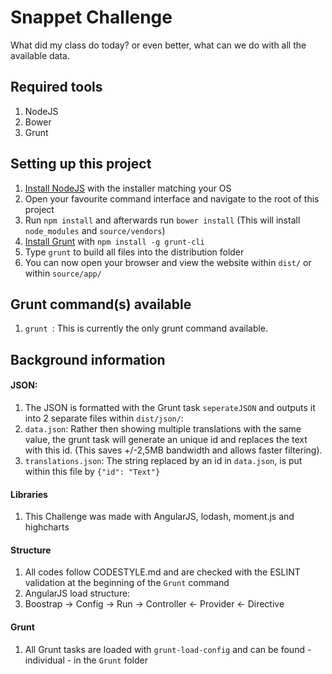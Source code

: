 # Snappet Challenge
What did my class do today? or even better, what can we do with all the available data.

## Required tools
1. NodeJS
1. Bower
1. Grunt

## Setting up this project
1. [Install NodeJS](https://nodejs.org/) with the installer matching your OS
1. Open your favourite command interface and navigate to the root of this project
1. Run `npm install` and afterwards run `bower install` (This will install `node_modules` and `source/vendors`)
1. [Install Grunt](http://gruntjs.com/) with `npm install -g grunt-cli`
1. Type `grunt` to build all files into the distribution folder
1. You can now open your browser and view the website within `dist/` or within `source/app/`

## Grunt command(s) available
1. `grunt `: This is currently the only grunt command available.

## Background information
#### JSON:
1. The JSON is formatted with the Grunt task `seperateJSON` and outputs it into 2 separate files within `dist/json/`:
  1. `data.json`: Rather then showing multiple translations with the same value, the grunt task will generate an unique id and replaces the text with this id. (This saves +/-2,5MB bandwidth and allows faster filtering).
  1. `translations.json`: The string replaced by an id in `data.json`, is put within this file by `{"id": "Text"}`

#### Libraries
1. This Challenge was made with AngularJS, lodash, moment.js and highcharts

#### Structure
1. All codes follow CODESTYLE.md and are checked with the ESLINT validation at the beginning of the  `Grunt` command
1. AngularJS load structure:
 1. Boostrap -> Config -> Run -> Controller <- Provider <- Directive


#### Grunt
1. All Grunt tasks are loaded with `grunt-load-config` and can be found - individual - in the `Grunt` folder
